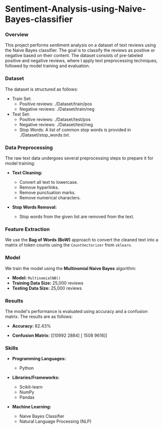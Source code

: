 # Sentiment-Analysis-using-Naive-Bayes-classifier

### Overview
This project performs sentiment analysis on a dataset of text reviews using the Naive Bayes classifier. The goal is to classify the reviews as positive or negative based on their content. The dataset consists of pre-labeled positive and negative reviews, where I apply text preprocessing techniques, followed by model training and evaluation.

### Dataset
The dataset is structured as follows:
- Train Set:
  - Positive reviews: ./Dataset/train/pos
  - Negative reviews: ./Dataset/train/neg
- Test Set:
  - Positive reviews: ./Dataset/test/pos
  - Negative reviews: ./Dataset/test/neg
  - Stop Words: A list of common stop words is provided in ./Dataset/stop_words.txt.
### Data Preprocessing
The raw text data undergoes several preprocessing steps to prepare it for model training:

- **Text Cleaning:**
  - Convert all text to lowercase.
  - Remove hyperlinks.
  - Remove punctuation marks.
  - Remove numerical characters.

- **Stop Words Removal:**
  - Stop words from the given list are removed from the text.


### Feature Extraction
We use the **Bag of Words (BoW)** approach to convert the cleaned text into a matrix of token counts using the `CountVectorizer` from `sklearn`.

### Model
We train the model using the **Multinomial Naive Bayes** algorithm:

- **Model:** `MultinomialNB()`
- **Training Data Size:** 25,000 reviews
- **Testing Data Size:** 25,000 reviews

### Results
The model's performance is evaluated using accuracy and a confusion matrix. The results are as follows:

- **Accuracy:** 82.43%

- **Confusion Matrix:**
[[10992  2884]
 [ 1508  9616]]

### Skills
- **Programming Languages:**
  - Python
  
- **Libraries/Frameworks:**
  - Scikit-learn
  - NumPy
  - Pandas
  
- **Machine Learning:**
  - Naive Bayes Classifier
  - Natural Language Processing (NLP)

